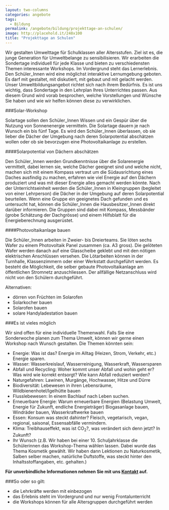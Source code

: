 ```yaml
---
layout: two-columns
categories: angebote
tags:
  - Bildung
permalink: /angebote/bildung/projekttage-an-schulen/
image: http://placehold.it/248x100
title: "Projekttage an Schulen"
---
```


Wir gestalten Umwelttage für Schulklassen aller Altersstufen. Ziel ist es, die junge Generation für Umweltbelange zu sensibilisieren. Wir erarbeiten die Sondertage individuell für jede Klasse und bieten zu verschiedensten Themen interessante Workshops. Im Vordergrund steht das Lernerlebnis. Den Schüler\_Innen wird eine möglichst interaktive Lernumgebung geboten. Es darf mit gestaltet, mit diskutiert, mit gebaut und mit gelacht werden. Unser Umweltbildungsangebot richtet sich nach ihrem Bedürfnis. Es ist uns wichtig, dass  Sondertage in den Lehrplan Ihres Unterrichtes passen. Aus diesem Grund wird vorab besprochen, welche Vorstellungen und Wünsche Sie haben und wie wir helfen können diese zu verwirklichen.

###Solar-Workshop

Solartage sollen den Schüler\_Innen Wissen und ein Gespür über die Nutzung von Sonnenenergie vermitteln. Die Solartage dauern je nach Wunsch ein bis fünf Tage. Es wird den Schüler\_Innen überlassen, ob sie lieber die Dächer der Umgebung nach deren Solarpotential abschätzen wollen oder ob sie bevorzugen eine Photovoltaikanlage zu erstellen.

####Solarpotential von Dächern abschätzen

Den Schüler\_Innen werden Grundkenntnisse über die Solarenergie vermittelt, dabei lernen sie, welche Dächer geeignet sind und welche nicht, machen sich mit einem Kompass vertraut um die Südausrichtung eines Daches ausfindig zu machen, erfahren wie viel Energie auf den Dächern produziert und was mit dieser Energie alles gemacht werden könnte. Nach der Unterrichtseinheit werden die Schüler\_Innen in Kleingruppen (begleitet von einer Lehrperson) die Dächer in der Umgebung auf deren Solarpotential beurteilen. Wenn eine Gruppe ein geeignetes Dach gefunden und es untersucht hat, können die Schüler\_Innen die Hausbesitzer\_Innen direkt darüber informieren. Die Gruppen sind dabei mit Kompass, Messbänder (grobe Schätzung der Dachgrösse) und einem Hilfsblatt für die Energieberechnung ausgerüstet.

####Photovoltaikanlage bauen

Die Schüler\_Innen arbeiten in Zweier- bis Dreierteams. Sie löten sechs Wafer zu einem Photovoltaik Panel zusammen (ca. A3 gross). Die gelöteten Wafer werden danach auf eine Glasscheibe geklebt und mit den nötigen elektrischen Anschlüssen versehen. Die Lötarbeiten können in der Turnhalle, Klassenzimmern oder einer Werkstatt durchgeführt werden. Es besteht die Möglichkeit, die selber gebaute Photovoltaikanlage am öffentlichen Stromnetz anzuschliessen. Der allfällige Netzanschluss wird nicht von den Schülern durchgeführt.

Alternativen:

- dörren von Früchten im Solarofen
- Solarkocher bauen
- Solarofen bauen
- solare Handyladestation bauen

###Es ist vieles möglich

Wir sind offen für eine individuelle Themenwahl. Falls Sie eine Sonderwoche planen zum Thema Umwelt, können wir gerne einen Workshop nach Wunsch gestalten. Die Themen könnten sein:

- Energie: Was ist das? Energie im Alltag (Heizen, Strom, Verkehr, etc.) Energie sparen.
- Wasser: Wasserkreislauf, Wasserreinigung, Wasserkraft, Wassersparen
- Abfall und Recycling: Woher kommt unser Abfall und wohin geht er? Was wird wie korrekt entsorgt? Wie kann Abfall reduziert werden?
- Naturgefahren: Lawinen, Murgänge, Hochwasser, Hitze und Dürre
- Biodiversität: Lebewesen in ihren Lebensräume, Wildbienenhotel/Igelhütte bauen
- Flusslebewesen: In einem Bachlauf nach Leben suchen.
- Erneuerbare Energie: Warum erneuerbare Energien (Belastung Umwelt, Energie für Zukunft, endliche Energieträger) Biogasanlage bauen, Windräder bauen, Wasserkraftwerke bauen
- Essen: Konsum was steckt dahinter? Fleisch, vegetarisch, vegan, regional, saisonal, Essensabfälle vermindern.
- Klima: Treibhauseffekt, was ist CO<sub>2</sub>?, was verändert sich denn jetzt? In Zukunft?
- Ihr Wunsch (z.B. Wir haben bei einer 10. Schuljahrklasse die Schülerinnen das Workshop-Thema wählen lassen. Dabei wurde das Thema Kosmetik gewählt. Wir haben dann Lektionen zu Naturkosmetik, Salben selber machen, natürliche Duftstoffe, was steckt hinter den Inhaltsstoffangaben, etc. gehalten.)

**Für unverbindliche Informationen nehmen Sie mit uns [Kontakt](/ueber-uns/kontakt/) auf.**

###So oder so gilt:

- die Lehrkräfte werden mit einbezogen
- das Erlebnis steht im Vordergrund und nur wenig Frontalunterricht
- die Workshops können für alle Altersgruppen durchgeführt werden
